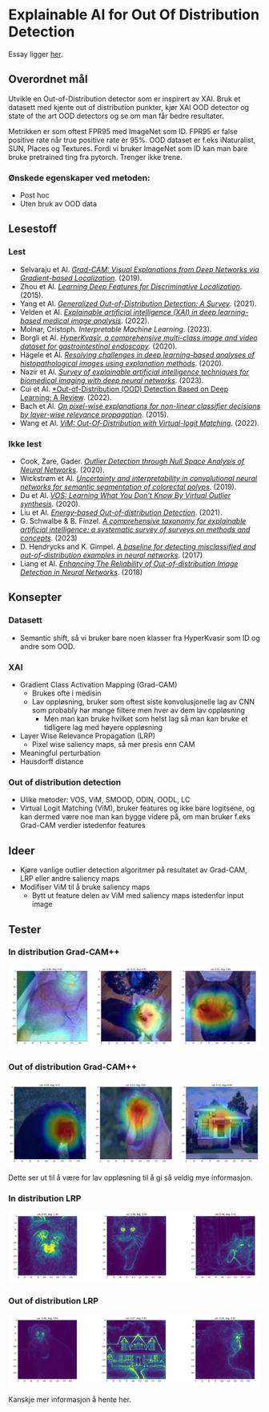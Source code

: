 # Explainable AI for Out Of Distribution Detection

Essay ligger [her](./essay/essay.pdf).

## Overordnet mål

Utvikle en Out-of-Distribution detector som er inspirert av XAI. Bruk et datasett med kjente out of distribution punkter, kjør XAI OOD detector og state of the art OOD detectors og se om man får bedre resultater.

Metrikken er som oftest FPR95 med ImageNet som ID. FPR95 er false positive rate når true positive rate er 95%. OOD dataset er f.eks iNaturalist, SUN, Places og Textures. Fordi vi bruker ImageNet som ID kan man bare bruke pretrained ting fra pytorch. Trenger ikke trene.

### Ønskede egenskaper ved metoden:

- Post hoc
- Uten bruk av OOD data

## Lesestoff

### Lest

- Selvaraju et Al. [*Grad-CAM: Visual Explanations from Deep Networks via Gradient-based Localization*](https://arxiv.org/pdf/1610.02391.pdf). (2019).
- Zhou et Al. [*Learning Deep Features for Discriminative Localization*](https://arxiv.org/pdf/1512.04150.pdf). (2015).
- Yang et Al. [*Generalized Out-of-Distribution Detection: A Survey*](https://arxiv.org/pdf/2110.11334.pdf). (2021).
- Velden et Al. [*Explainable artificial intelligence (XAI) in deep learning-based medical image analysis*](https://www.sciencedirect.com/science/article/pii/S1361841522001177#bib0252). (2022).
- Molnar, Cristoph. *Interpretable Machine Learning*. (2023).
- Borgli et Al. [*HyperKvasir, a comprehensive multi-class image and video dataset for gastrointestinal endoscopy*](https://www.nature.com/articles/s41597-020-00622-y). (2020).
- Hägele et Al. [*Resolving challenges in deep learning-based analyses of histopathological images using explanation methods*](https://www.nature.com/articles/s41598-020-62724-2.pdf). (2020).
- Nazir et Al. [*Survey of explainable artificial intelligence techniques for biomedical imaging with deep neural networks*](https://www.sciencedirect.com/science/article/pii/S0010482523001336?ref=cra_js_challenge&fr=RR-1). (2023).
- Cui et Al. [*Out-of-Distribution (OOD) Detection Based on Deep Learning: A Review](https://www.mdpi.com/2079-9292/11/21/3500). (2022).
- Bach et Al. [*On pixel-wise explanations for non-linear classifier decisions by layer-wise relevance propagation*](https://journals.plos.org/plosone/article/file?id=10.1371/journal.pone.0130140&type=printable). (2015).
- Wang et Al. [*ViM: Out-Of-Distribution with Virtual-logit Matching*](https://arxiv.org/pdf/2203.10807.pdf). (2022).

### Ikke lest

- Cook, Zare, Gader. [*Outlier Detection through Null Space Analysis of Neural Networks*](https://arxiv.org/pdf/2007.01263.pdf). (2020).
- Wickstrøm et Al. [*Uncertainty and interpretability in convolutional neural networks for semantic segmentation of colorectal polyps*](https://www.sciencedirect.com/science/article/pii/S1361841519301574). (2019).
- Du et Al. [*VOS: Learning What You Don’t Know By Virtual Outlier synthesis*](https://arxiv.org/pdf/2202.01197.pdf). (2020).
- Liu et Al. [*Energy-based Out-of-distribution Detection*](https://arxiv.org/pdf/2010.03759.pdf). (2021).
- G. Schwalbe & B. Finzel. [*A comprehensive taxonomy for explainable artificial intelligence: a systematic survey of surveys on methods and concepts*](https://link.springer.com/article/10.1007/s10618-022-00867-8). (2023)
- D. Hendrycks and K. Gimpel. [*A baseline for detecting misclassified and out-of-distribution examples in neural networks*](https://arxiv.org/pdf/1610.02136.pdf). (2017)
- Liang et Al. [*Enhancing The Reliability of Out-of-distribution Image Detection in Neural Networks*](https://arxiv.org/pdf/1706.02690.pdf). (2018)


## Konsepter

### Datasett

- Semantic shift, så vi bruker bare noen klasser fra HyperKvasir som ID og andre som OOD.

### XAI

- Gradient Class Activation Mapping (Grad-CAM)
    - Brukes ofte i medisin
    - Lav oppløsning, bruker som oftest siste konvolusjonelle lag av CNN som probably har mange filtere men hver av dem lav oppløsning
        - Men man kan bruke hvilket som helst lag så man kan bruke et tidligere lag med høyere oppløsning
- Layer Wise Relevance Propagation (LRP)
    - Pixel wise saliency maps, så mer presis enn CAM
- Meaningful perturbation
- Hausdorff distance

### Out of distribution detection

- Ulike metoder: VOS, ViM, SMOOD, ODIN, OODL, LC
- Virtual Logit Matching (ViM), bruker features og ikke bare logitsene, og kan dermed være noe man kan bygge videre på, om man bruker f.eks Grad-CAM verdier istedenfor features

## Ideer

- Kjøre vanlige outlier detection algoritmer på resultatet av Grad-CAM, LRP eller andre saliency maps
- Modifiser ViM til å bruke saliency maps
    - Bytt ut feature delen av ViM med saliency maps istedenfor input image

## Tester

### In distribution Grad-CAM++

![ID Grad-CAM](images/id_cam.png)

### Out of distribution Grad-CAM++

![OOD Grad-CAM](images/ood_cam.png)

Dette ser ut til å være for lav oppløsning til å gi så veldig mye informasjon.

### In distribution LRP

![ID LRP](images/id_lrp.png)

### Out of distribution LRP

![OOD LRP](images/ood_lrp.png)

Kanskje mer informasjon å hente her.
